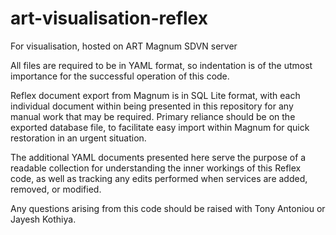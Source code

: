 # art-visualisation-reflex
For visualisation, hosted on ART Magnum SDVN server

All files are required to be in YAML format, so indentation is of the utmost importance for the successful operation of this code.

Reflex document export from Magnum is in SQL Lite format, with each individual document within being presented in this repository for any manual work that may be required. Primary reliance should be on the exported database file, to facilitate easy import within Magnum for quick restoration in an urgent situation.

The additional YAML documents presented here serve the purpose of a readable collection for understanding the inner workings of this Reflex code, as well as tracking any edits performed when services are added, removed, or modified.

Any questions arising from this code should be raised with Tony Antoniou or Jayesh Kothiya.
